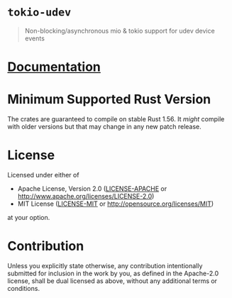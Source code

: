 <!--
SPDX-FileCopyrightText: © 2020 Jean-Pierre De Jesus DIAZ <me@jeandudey.tech>
SPDX-License-Identifier: MIT OR Apache-2.0
-->

# `tokio-udev`

> Non-blocking/asynchronous mio & tokio support for udev device events

# [Documentation](https://docs.rs/tokio-udev)

# Minimum Supported Rust Version

The crates are guaranteed to compile on stable Rust 1.56. It _might_ compile
with older versions but that may change in any new patch release.

# License

Licensed under either of

- Apache License, Version 2.0 ([LICENSE-APACHE](LICENSE-APACHE) or http://www.apache.org/licenses/LICENSE-2.0)
- MIT License ([LICENSE-MIT](LICENSE-MIT) or http://opensource.org/licenses/MIT)

at your option.

# Contribution

Unless you explicitly state otherwise, any contribution intentionally submitted
for inclusion in the work by you, as defined in the Apache-2.0 license, shall be
dual licensed as above, without any additional terms or conditions.
